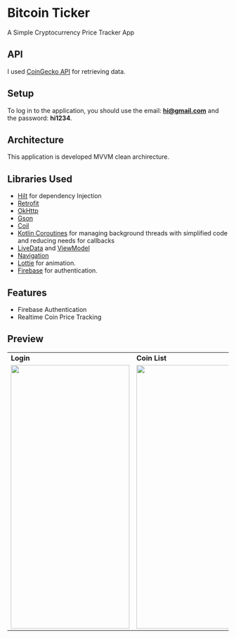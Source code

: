 # Bitcoin Ticker
A Simple Cryptocurrency Price Tracker App 

## API
I used [CoinGecko API](https://www.coingecko.com/en/api) for retrieving data.

## Setup
To log in to the application, you should use the email: **hi@gmail.com** and the password: **hi1234**.

## Architecture
This application is developed MVVM clean archirecture.

## Libraries Used
- [Hilt](https://dagger.dev/hilt/gradle-setup) for dependency Injection
- [Retrofit](https://square.github.io/retrofit/)
- [OkHttp](https://square.github.io/okhttp/)
- [Gson](https://github.com/google/gson)
- [Coil](https://github.com/coil-kt/coil)
- [Kotlin Coroutines](https://kotlinlang.org/docs/coroutines-overview.html) for managing background threads with simplified code and reducing needs for callbacks
- [LiveData](https://developer.android.com/topic/libraries/architecture/livedata) and [ViewModel](https://developer.android.com/topic/libraries/architecture/viewmodel)
- [Navigation](https://developer.android.com/guide/navigation)
- [Lottie](https://lottiefiles.com/) for animation.
- [Firebase](https://firebase.google.com/) for authentication.

## Features
- Firebase Authentication
- Realtime Coin Price Tracking

## Preview

 <table>
  <tr>
    <td> <b> Login </b> </td>
    <td> <b> Coin List </b> </td>
    <td> <b> Coin Detail </b> </td>
  </tr>
  <tr>
     <td valign="top"><img src=https://user-images.githubusercontent.com/56589369/167090250-dec5fa6c-c466-4f3d-a780-f15158f22d18.jpeg height="600" width="270"<br>
     <td valign="top"><img src=https://user-images.githubusercontent.com/56589369/167090284-81064a38-59e4-4bee-9403-4e251e7bbdbe.jpeg height="600" width="270"<br>
     <td valign="top"><img src=https://user-images.githubusercontent.com/56589369/167090736-cb3b34ca-b224-4cab-9e9c-a796815829aa.png height="600" width="270"></td>
  </tr>
 </table>
 
